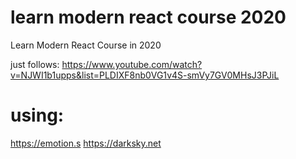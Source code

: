 # learn modern react course 2020

Learn Modern React Course in 2020

just follows: https://www.youtube.com/watch?v=NJWI1b1upps&list=PLDIXF8nb0VG1v4S-smVy7GV0MHsJ3PJiL

# using:

https://emotion.s
https://darksky.net
